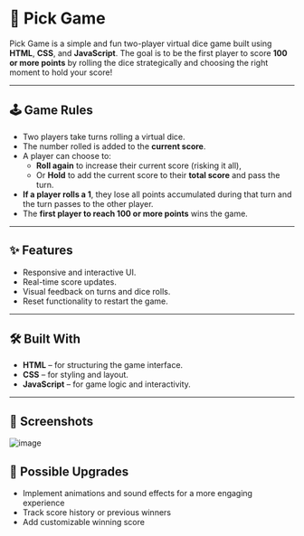 # 🎲 Pick Game

Pick Game is a simple and fun two-player virtual dice game built using **HTML**, **CSS**, and **JavaScript**. The goal is to be the first player to score **100 or more points** by rolling the dice strategically and choosing the right moment to hold your score!

---

## 🕹️ Game Rules

- Two players take turns rolling a virtual dice.
- The number rolled is added to the **current score**.
- A player can choose to:
  - **Roll again** to increase their current score (risking it all),
  - Or **Hold** to add the current score to their **total score** and pass the turn.
- **If a player rolls a 1**, they lose all points accumulated during that turn and the turn passes to the other player.
- The **first player to reach 100 or more points** wins the game.

---

## ✨ Features

- Responsive and interactive UI.
- Real-time score updates.
- Visual feedback on turns and dice rolls.
- Reset functionality to restart the game.

---

## 🛠️ Built With

- **HTML** – for structuring the game interface.
- **CSS** – for styling and layout.
- **JavaScript** – for game logic and interactivity.

---

## 📸 Screenshots
![image](https://github.com/user-attachments/assets/c09761de-7ec7-492c-97c8-85b47cd97743)

## 🌟 Possible Upgrades
- Implement animations and sound effects for a more engaging experience
- Track score history or previous winners
- Add customizable winning score
